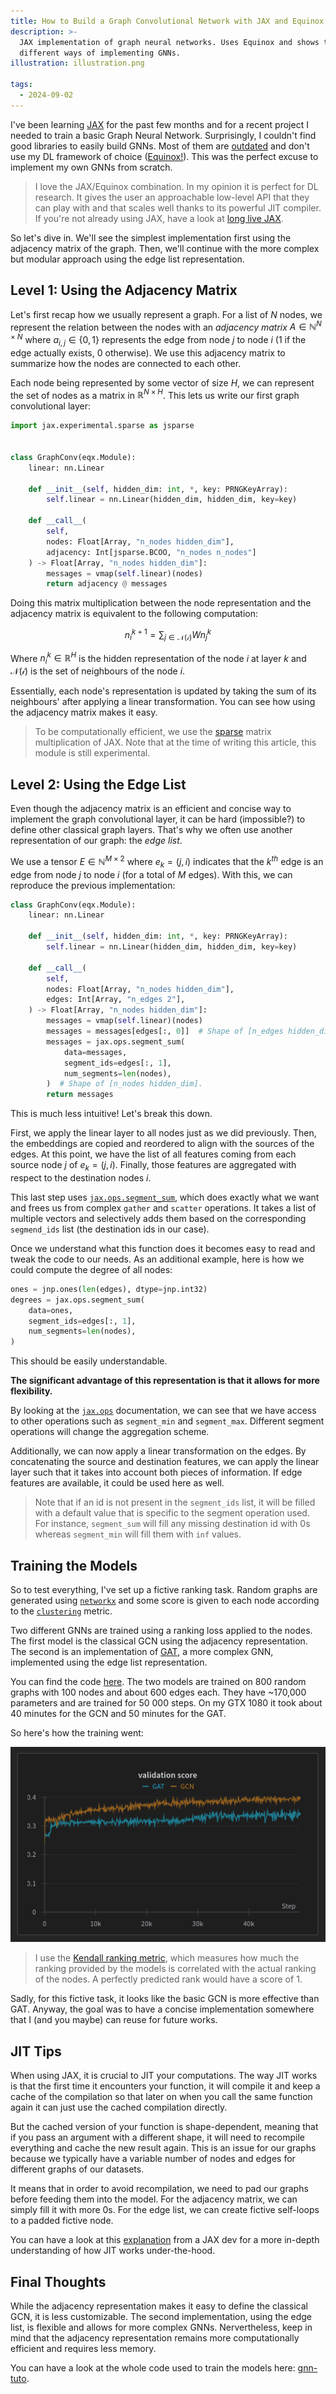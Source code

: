 ```yaml
---
title: How to Build a Graph Convolutional Network with JAX and Equinox!
description: >-
  JAX implementation of graph neural networks. Uses Equinox and shows two
  different ways of implementing GNNs.
illustration: illustration.png

tags:
  - 2024-09-02
---
```


I've been learning [JAX][jax-docs] for the past few months and for a recent project I needed to
train a basic Graph Neural Network. Surprisingly, I couldn't find good libraries to easily build
GNNs. Most of them are [outdated](https://github.com/google-deepmind/jraph) and don't use my DL
framework of choice ([Equinox!][equinox-docs]). This was the perfect excuse to implement my own GNNs
from scratch.

> I love the JAX/Equinox combination. In my opinion it is perfect for DL research. It gives the user
> an approachable low-level API that they can play with and that scales well thanks to its powerful
> JIT compiler. If you're not already using JAX, have a look at [long live JAX][long-live-jax].

So let's dive in. We'll see the simplest implementation first using the adjacency matrix of the
graph. Then, we'll continue with the more complex but modular approach using the edge list
representation.

## Level 1: Using the Adjacency Matrix

Let's first recap how we usually represent a graph. For a list of $N$ nodes, we represent the
relation between the nodes with an *adjacency matrix* $A \in \mathbb{N}^{N \times N}$ where $a_{i,
j} \in \{0, 1\}$ represents the edge from node $j$ to node $i$ ($1$ if the edge actually exists, $0$
otherwise). We use this adjacency matrix to summarize how the nodes are connected to each other.

Each node being represented by some vector of size $H$, we can represent the set of nodes as a
matrix in $\mathbb{R}^{N \times H}$. This lets us write our first graph convolutional layer:

```python
import jax.experimental.sparse as jsparse


class GraphConv(eqx.Module):
    linear: nn.Linear

    def __init__(self, hidden_dim: int, *, key: PRNGKeyArray):
        self.linear = nn.Linear(hidden_dim, hidden_dim, key=key)

    def __call__(
        self,
        nodes: Float[Array, "n_nodes hidden_dim"],
        adjacency: Int[jsparse.BCOO, "n_nodes n_nodes"]
    ) -> Float[Array, "n_nodes hidden_dim"]:
        messages = vmap(self.linear)(nodes)
        return adjacency @ messages
```

Doing this matrix multiplication between the node representation and the adjacency matrix is
equivalent to the following computation:

$$
n_i^{k+1} = \sum_{j \in \mathcal{N(i)}} W n_j^k
$$

Where $n_i^k \in \mathbb{R}^H$ is the hidden representation of the node $i$ at layer $k$ and
$\mathcal{N(i)}$ is the set of neighbours of the node $i$.

Essentially, each node's representation is updated by taking the sum of its neighbours' after
applying a linear transformation. You can see how using the adjacency matrix makes it easy.

> To be computationally efficient, we use the [sparse][jax-sparse-module] matrix multiplication of
> JAX. Note that at the time of writing this article, this module is still experimental.

## Level 2: Using the Edge List

Even though the adjacency matrix is an efficient and concise way to implement the graph
convolutional layer, it can be hard (impossible?) to define other classical graph layers. That's why
we often use another representation of our graph: the *edge list*.

We use a tensor $E \in \mathbb{N}^{M \times 2}$ where $e_k = (j, i)$ indicates that the $k^{th}$
edge is an edge from node $j$ to node $i$ (for a total of $M$ edges). With this, we can reproduce
the previous implementation:

```python
class GraphConv(eqx.Module):
    linear: nn.Linear

    def __init__(self, hidden_dim: int, *, key: PRNGKeyArray):
        self.linear = nn.Linear(hidden_dim, hidden_dim, key=key)

    def __call__(
        self,
        nodes: Float[Array, "n_nodes hidden_dim"],
        edges: Int[Array, "n_edges 2"],
    ) -> Float[Array, "n_nodes hidden_dim"]:
        messages = vmap(self.linear)(nodes)
        messages = messages[edges[:, 0]]  # Shape of [n_edges hidden_dim].
        messages = jax.ops.segment_sum(
            data=messages,
            segment_ids=edges[:, 1],
            num_segments=len(nodes),
        )  # Shape of [n_nodes hidden_dim].
        return messages
```

This is much less intuitive! Let's break this down.

First, we apply the linear layer to all nodes just as we did previously. Then, the embeddings are
copied and reordered to align with the sources of the edges. At this point, we have the list of all
features coming from each source node $j$ of $e_k = (j, i)$. Finally, those features are aggregated
with respect to the destination nodes $i$.

This last step uses [`jax.ops.segment_sum`][segment-sum], which does exactly what we want and frees
us from complex `gather` and `scatter` operations. It takes a list of multiple vectors and
selectively adds them based on the corresponding `segmend_ids` list (the destination ids in our
case).

Once we understand what this function does it becomes easy to read and tweak the code to our needs.
As an additional example, here is how we could compute the degree of all nodes:

```py
ones = jnp.ones(len(edges), dtype=jnp.int32)
degrees = jax.ops.segment_sum(
    data=ones,
    segment_ids=edges[:, 1],
    num_segments=len(nodes),
)
```

This should be easily understandable.

**The significant advantage of this representation is that it allows for more flexibility.**

By looking at the [`jax.ops`][jax-ops] documentation, we can see that we have access to other
operations such as `segment_min` and `segment_max`. Different segment operations will change the
aggregation scheme.

Additionally, we can now apply a linear transformation on the edges. By concatenating the source and
destination features, we can apply the linear layer such that it takes into account both pieces of
information. If edge features are available, it could be used here as well.

> Note that if an id is not present in the `segment_ids` list, it will be filled with a default
> value that is specific to the segment operation used. For instance, `segment_sum` will fill any
> missing destination id with 0s whereas `segment_min` will fill them with `inf` values.

## Training the Models

So to test everything, I've set up a fictive ranking task. Random graphs are generated using
[`networkx`][networkx] and some score is given to each node according to the
[`clustering`][networkx-clustering] metric.

Two different GNNs are trained using a ranking loss applied to the nodes. The first model is the
classical GCN using the adjacency representation. The second is an implementation of
[GAT][gat-paper], a more complex GNN, implemented using the edge list representation.

You can find the code [here][github-impl]. The two models are trained on 800 random graphs with 100
nodes and about 600 edges each. They have ~170,000 parameters and are trained for 50 000 steps. On
my GTX 1080 it took about 40 minutes for the GCN and 50 minutes for the GAT.

So here's how the training went:

![Validation scores on andom graphs](validation-scores.png)

> I use the [Kendall ranking metric][kendall-rank], which measures how much the ranking provided by
> the models is correlated with the actual ranking of the nodes. A perfectly predicted rank would
> have a score of $1$.

Sadly, for this fictive task, it looks like the basic GCN is more effective than GAT. Anyway, the
goal was to have a concise implementation somewhere that I (and you maybe) can reuse for future
works.

## JIT Tips

When using JAX, it is crucial to JIT your computations. The way JIT works is that the first time it
encounters your function, it will compile it and keep a cache of the compilation so that later on
when you call the same function again it can just use the cached compilation directly.

But the cached version of your function is shape-dependent, meaning that if you pass an argument
with a different shape, it will need to recompile everything and cache the new result again. This is
an issue for our graphs because we typically have a variable number of nodes and edges for different
graphs of our datasets.

It means that in order to avoid recompilation, we need to pad our graphs before feeding them into
the model. For the adjacency matrix, we can simply fill it with more 0s. For the edge list, we can
create fictive self-loops to a padded fictive node.

You can have a look at this [explanation][jit-shape-discussion] from a JAX dev for a more in-depth
understanding of how JIT works under-the-hood.

## Final Thoughts

While the adjacency representation makes it easy to define the classical GCN, it is less
customizable. The second implementation, using the edge list, is flexible and allows for more
complex GNNs. Nervertheless, keep in mind that the adjacency representation remains more
computationally efficient and requires less memory.

You can have a look at the whole code used to train the models here: [gnn-tuto][github-impl].


[equinox-docs]:         https://docs.kidger.site/equinox/
[gat-paper]:            https://arxiv.org/abs/1710.10903
[github-impl]:          https://github.com/pierrot-lc/gnn-tuto
[jax-docs]:             https://jax.readthedocs.io/en/latest/quickstart.html
[jax-ops]:              https://jax.readthedocs.io/en/latest/jax.ops.html
[jax-sparse-module]:    https://jax.readthedocs.io/en/latest/jax.experimental.sparse.html
[jit-shape-discussion]: https://github.com/google/jax/issues/2521#issuecomment-604759386
[kendall-rank]:         https://en.wikipedia.org/wiki/kendall_rank_correlation_coefficient
[long-live-jax]:        https://neel04.github.io/my-website/blog/pytorch_rant/
[networkx-clustering]:  https://networkx.org/documentation/stable/reference/algorithms/generated/networkx.algorithms.cluster.clustering.html
[networkx]:             https://networkx.org/
[reddit-binary]:        https://paperswithcode.com/dataset/reddit-binary
[segment-sum]:          https://jax.readthedocs.io/en/latest/_autosummary/jax.ops.segment_sum.html
